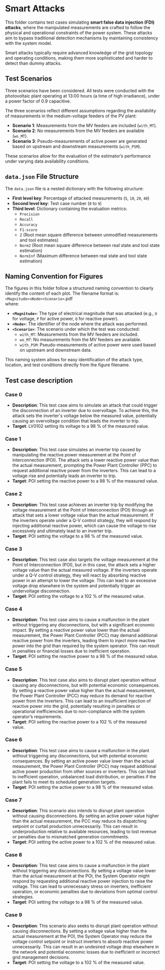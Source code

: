 # Smart Attacks

This folder contains test cases simulating **smart false data injection (FDI) attacks**, where the manipulated measurements are crafted to follow the physical and operational constraints of the power system. These attacks aim to bypass traditional detection mechanisms by maintaining consistency with the system model.

Smart attacks typically require advanced knowledge of the grid topology and operating conditions, making them more sophisticated and harder to detect than dummy attacks.

## Test Scenarios

Three scenarios have been considered. All tests were conducted with the photovoltaic plant operating at 13:00 hours (a time of high irradiance), under a power factor of 0.9 capacitive.

The three scenarios reflect different assumptions regarding the availability of measurements in the medium-voltage feeders of the PV plant:

- **Scenario 1**: Measurements from the MV feeders are included (`with_MT`).
- **Scenario 2**: No measurements from the MV feeders are available (`wo_MT`).
- **Scenario 3**: Pseudo-measurements of active power are generated based on upstream and downstream measurements (`with_PSM`).

These scenarios allow for the evaluation of the estimator’s performance under varying data availability conditions.

## `data.json` File Structure

The `data.json` file is a nested dictionary with the following structure:

- **First level key**: Percentage of attacked measurements (`5`, `10`, `20`, `40`)
- **Second level key**: Test case number (`0` to `9`)
- **Third level**: Dictionary containing the evaluation metrics:
  - `Precision`
  - `Recall`
  - `Accuracy`
  - `F1-score`
  - `Z` (Root mean square difference between unmodified measurements and tool estimates)
  - `Norm2` (Root mean square difference between real state and tool state estimation)
  - `NormInf` (Maximum difference between real state and tool state estimation)


## Naming Convention for Figures

The figures in this folder follow a structured naming convention to clearly identify the content of each plot. The filename format is:\
`<Magnitude>`_`<Node>`_`<Scenario>`.pdf\
where:

- **`<Magnitude>`**: The type of electrical magnitude that was attacked (e.g., `U` for voltage, `P` for active power, `Q` for reactive power).
- **`<Node>`**: The identifier of the node where the attack was performed.
- **`<Scenario>`**: The scenario under which the test was conducted:
  - `with_MT`: Measurements from the MV feeders are included.
  - `wo_MT`: No measurements from the MV feeders are available.
  - `with_PSM`: Pseudo-measurements of active power were used based on upstream and downstream data.

This naming system allows for easy identification of the attack type, location, and test conditions directly from the figure filename.
## Test case description

### **Case 0**
- **Description**: This test case aims to simulate an attack that could trigger the disconnection of an inverter due to overvoltage. To achieve this, the attack sets the inverter's voltage below the measured value, potentially causing an overvoltage condition that leads the inverter to trip.
- **Target**: LV0102 setting its voltage to a 98 % of the measured value.

### **Case 1**
- **Description**: This test case simulates an inverter trip caused by manipulating the reactive power measurement at the Point of Interconnection (POI). The attack sets a lower reactive power value than the actual measurement, prompting the Power Plant Controller (PPC) to request additional reactive power from the inverters. This can lead to a voltage rise and potentially leads an inverter to trip.
- **Target**: POI setting the reactive power to a 98 % of the measured value.

### **Case 2**
- **Description**: This test case achieves an inverter trip by modifying the voltage measurement at the Point of Interconnection (POI) through an attack that sets a lower voltage value than the actual measurement. If the inverters operate under a Q-V control strategy, they will respond by injecting additional reactive power, which can cause the voltage to rise excessively and ultimately lead to an inverter trip.
- **Target**: POI setting the voltage to a 98 % of the measured value.

### **Case 3**
- **Description**: This test case also targets the voltage measurement at the Point of Interconnection (POI), but in this case, the attack sets a higher voltage value than the actual measured voltage. If the inverters operate under a Q-V control strategy, they will react by absorbing reactive power in an attempt to lower the voltage. This can lead to an excessive voltage drop elsewhere in the system and potentially trigger an undervoltage disconnection.
- **Target**: POI setting the voltage to a 102 % of the measured value.

### **Case 4**
- **Description**: This test case aims to cause a malfunction in the plant without triggering any disconnections, but with a significant economic impact. By setting a reactive power value lower than the actual measurement, the Power Plant Controller (PCC) may demand additional reactive power from the inverters, leading them to inject more reactive power into the grid than required by the system operator. This can result in penalties or financial losses due to inefficient operation. 
- **Target**: POI setting the reactive power to a 98 % of the measured value. 

### **Case 5**
- **Description**: This test case also aims to disrupt plant operation without causing any disconnections, but with potential economic consequences. By setting a reactive power value higher than the actual measurement, the Power Plant Controller (PCC) may reduce its demand for reactive power from the inverters. This can lead to an insufficient injection of reactive power into the grid, potentially resulting in penalties or operational inefficiencies due to non-compliance with the system operator’s requirements.
- **Target**: POI setting the reactive power to a 102 % of the measured value.

### **Case 6**
- **Description**: This test case aims to cause a malfunction in the plant without triggering any disconnections, but with potential economic consequences. By setting an active power value lower than the actual measurement, the Power Plant Controller (PCC) may request additional active power production from other sources or inverters. This can lead to inefficient operation, unbalanced load distribution, or penalties if the plant fails to meet its scheduled generation targets.
- **Target**: POI setting the active power to a 98 % of the measured value. 

### **Case 7**
- **Description**: This scenario also intends to disrupt plant operation without causing disconnections. By setting an active power value higher than the actual measurement, the PCC may reduce its dispatching setpoint or curtail production unnecessarily. This can result in underproduction relative to available resources, leading to lost revenue or penalties due to mismatched generation commitments.
- **Target**: POI setting the active power to a 102 % of the measured value.

### **Case 8**
- **Description**: This test case aims to cause a malfunction in the plant without triggering any disconnections. By setting a voltage value lower than the actual measurement at the POI, the System Operator might respond by requesting additional reactive power injection to raise the voltage. This can lead to unnecessary stress on inverters, inefficient operation, or economic penalties due to deviations from optimal control strategies.
- **Target**: POI setting the voltage to a 98 % of the measured value. 

### **Case 9**
- **Description**: This scenario also seeks to disrupt plant operation without causing disconnections. By setting a voltage value higher than the actual measurement at the POI, the System Operator may reduce the voltage control setpoint or instruct inverters to absorb reactive power unnecessarily. This can result in an undesired voltage drop elsewhere in the network and potential economic losses due to inefficient or incorrect grid management decisions.
- **Target**: POI setting the voltage to a 102 % of the measured value. 
